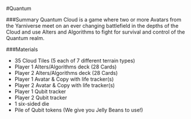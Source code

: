 #Quantum

###Summary
Quantum Cloud is a game where two or more Avatars from the Yarniverse meet on an ever changing battlefield in the depths of the Cloud and use Alters and Algorithms to fight for survival and control of the Quantum realm.

###Materials
- 35 Cloud Tiles (5 each of 7 different terrain types)
- Player 1 Alters/Algorithms deck (28 Cards)
- Player 2 Alters/Algorithms deck (28 Cards)
- Player 1 Avatar & Copy with life tracker(s)
- Player 2 Avatar & Copy with life tracker(s)
- Player 1 Qubit tracker
- Player 2 Qubit tracker
- 1 six-sided die
- Pile of Qubit tokens (We give you Jelly Beans to use!)



